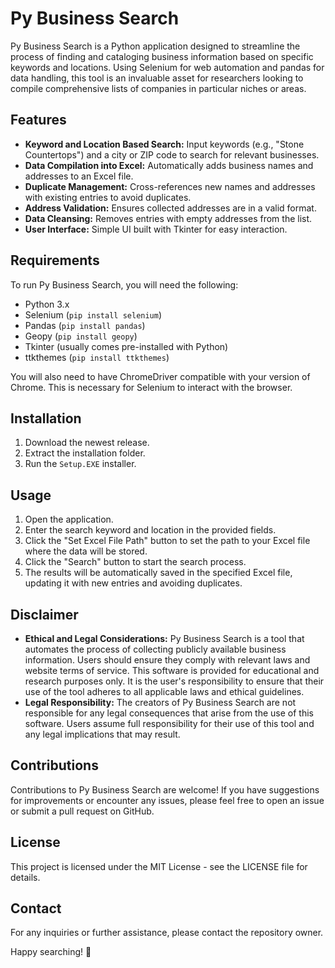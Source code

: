 # Py Business Search

Py Business Search is a Python application designed to streamline the process of finding and cataloging business information based on specific keywords and locations. Using Selenium for web automation and pandas for data handling, this tool is an invaluable asset for researchers looking to compile comprehensive lists of companies in particular niches or areas.

## Features

- **Keyword and Location Based Search:** Input keywords (e.g., "Stone Countertops") and a city or ZIP code to search for relevant businesses.
- **Data Compilation into Excel:** Automatically adds business names and addresses to an Excel file.
- **Duplicate Management:** Cross-references new names and addresses with existing entries to avoid duplicates.
- **Address Validation:** Ensures collected addresses are in a valid format.
- **Data Cleansing:** Removes entries with empty addresses from the list.
- **User Interface:** Simple UI built with Tkinter for easy interaction.

## Requirements

To run Py Business Search, you will need the following:

- Python 3.x
- Selenium (`pip install selenium`)
- Pandas (`pip install pandas`)
- Geopy (`pip install geopy`)
- Tkinter (usually comes pre-installed with Python)
- ttkthemes (`pip install ttkthemes`)

You will also need to have ChromeDriver compatible with your version of Chrome. This is necessary for Selenium to interact with the browser.

## Installation

1. Download the newest release.
2. Extract the installation folder.
3. Run the `Setup.EXE` installer.

## Usage

1. Open the application.
2. Enter the search keyword and location in the provided fields.
3. Click the "Set Excel File Path" button to set the path to your Excel file where the data will be stored.
4. Click the "Search" button to start the search process.
5. The results will be automatically saved in the specified Excel file, updating it with new entries and avoiding duplicates.

## Disclaimer

- **Ethical and Legal Considerations:** Py Business Search is a tool that automates the process of collecting publicly available business information. Users should ensure they comply with relevant laws and website terms of service. This software is provided for educational and research purposes only. It is the user's responsibility to ensure that their use of the tool adheres to all applicable laws and ethical guidelines.
- **Legal Responsibility:** The creators of Py Business Search are not responsible for any legal consequences that arise from the use of this software. Users assume full responsibility for their use of this tool and any legal implications that may result.

## Contributions

Contributions to Py Business Search are welcome! If you have suggestions for improvements or encounter any issues, please feel free to open an issue or submit a pull request on GitHub.

## License

This project is licensed under the MIT License - see the LICENSE file for details.

## Contact

For any inquiries or further assistance, please contact the repository owner.

Happy searching! 🚀
